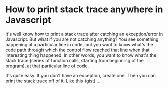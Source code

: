 How to print stack trace anywhere in Javascript
===
It's well know how to print a stack trace after catching an exception/error in Javascript. But what if you are not catching anything? You see something happening at a particular line in code, but you want to know what's the code path through which the control flow reached that line when that interesting thing happened. In other words, you want to know what's the stack trace (series of function calls, starting from beginning of the program), at that particular line of code.  
  
It's quite easy. If you don't have an exception, create one. Then you can print the stack trace off of it. Like this ([gist][0]) ...  
  
  
  


[0]: https://gist.github.com/1158940

